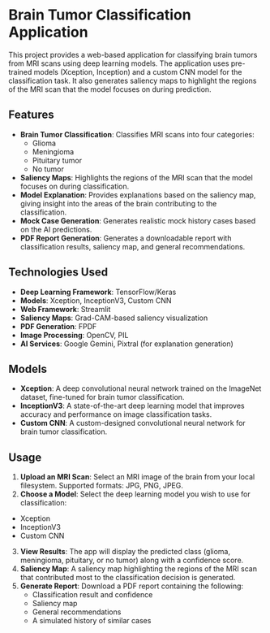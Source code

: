 # Brain Tumor Classification Application

This project provides a web-based application for classifying brain tumors from MRI scans using deep learning models. The application uses pre-trained models (Xception, Inception) and a custom CNN model for the classification task. It also generates saliency maps to highlight the regions of the MRI scan that the model focuses on during prediction.

## Features

- **Brain Tumor Classification**: Classifies MRI scans into four categories:
  - Glioma
  - Meningioma
  - Pituitary tumor
  - No tumor
- **Saliency Maps**: Highlights the regions of the MRI scan that the model focuses on during classification.
- **Model Explanation**: Provides explanations based on the saliency map, giving insight into the areas of the brain contributing to the classification.
- **Mock Case Generation**: Generates realistic mock history cases based on the AI predictions.
- **PDF Report Generation**: Generates a downloadable report with classification results, saliency map, and general recommendations.

## Technologies Used

- **Deep Learning Framework**: TensorFlow/Keras
- **Models**: Xception, InceptionV3, Custom CNN
- **Web Framework**: Streamlit
- **Saliency Maps**: Grad-CAM-based saliency visualization
- **PDF Generation**: FPDF
- **Image Processing**: OpenCV, PIL
- **AI Services**: Google Gemini, Pixtral (for explanation generation)

## Models
- **Xception**: A deep convolutional neural network trained on the ImageNet dataset, fine-tuned for brain tumor classification.
- **InceptionV3**: A state-of-the-art deep learning model that improves accuracy and performance on image classification tasks.
- **Custom CNN**: A custom-designed convolutional neural network for brain tumor classification.


## Usage
1. **Upload an MRI Scan**: Select an MRI image of the brain from your local filesystem. Supported formats: JPG, PNG, JPEG.
2. **Choose a Model**: Select the deep learning model you wish to use for classification:
- Xception
- InceptionV3
- Custom CNN
3. **View Results**: The app will display the predicted class (glioma, meningioma, pituitary, or no tumor) along with a confidence score.
4. **Saliency Map**: A saliency map highlighting the regions of the MRI scan that contributed most to the classification decision is generated.
5. **Generate Report**: Download a PDF report containing the following:
    - Classification result and confidence
    - Saliency map
    - General recommendations
    - A simulated history of similar cases
